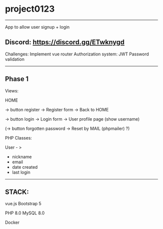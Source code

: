 # project0123
-------------------------------------
App to allow user signup + login

Discord: https://discord.gg/ETwknygd
-----------------------------------

Challenges:
Implement vue router
Authorization system: JWT
Password validation

--------
Phase 1
-------

Views:

HOME 

-> button register  -> Register form -> Back to HOME

-> button login ->  Login form  ->  User profile page (show username)

(-> button forgotten password -> Reset by MAIL (phpmailer)  ?)

PHP Classes:

User - > 

 - nickname
 - email
 - date created
 - last login
  
-------


STACK:
------
vue.js
Bootstrap 5

PHP 8.0
MySQL 8.0

Docker
